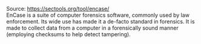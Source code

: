 Source:
https://sectools.org/tool/encase/
\
EnCase is a suite of computer forensics software, commonly used by law enforcement. Its wide use has made it a de-facto standard in forensics. It is made to collect data from a computer in a forensically sound manner (employing checksums to help detect tampering).
